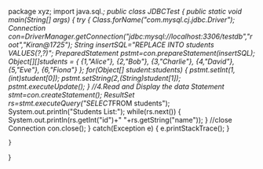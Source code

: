 package xyz;
import java.sql.*;
public class JDBCTest {
	public static void main(String[] args) {
		try {
			Class.forName("com.mysql.cj.jdbc.Driver");
			Connection con=DriverManager.getConnection("jdbc:mysql://localhost:3306/testdb","root","Kiran@1725");
			String insertSQL="REPLACE INTO students VALUES(?,?)";
			PreparedStatement pstmt=con.prepareStatement(insertSQL);
			Object[][]students = {
					{1,"Alice"},
					{2,"Bob"},
					{3,"Charlie"},
					{4,"David"},
					{5,"Eve"},
					{6,"Fiona"}
			};
			for(Object[] student:students) {
				pstmt.setInt(1,(int)student[0]);
				pstmt.setString(2,(String)student[1]);
				pstmt.executeUpdate();
			}
			//4.Read and Display the data
			Statement stmt=con.createStatement();
			ResultSet rs=stmt.executeQuery("SELECT*FROM students");
			System.out.println("Students List:");
			while(rs.next()) {
				System.out.println(rs.getInt("id")+" "+rs.getString("name"));
			}
			//close Connection
			con.close();
		}
			catch(Exception e) {
				e.printStackTrace();
			}
	   
	}

}
